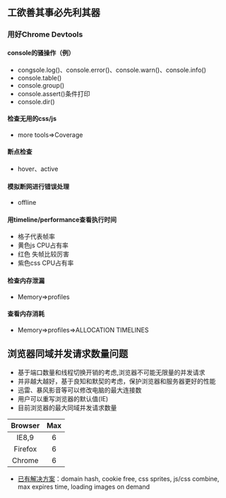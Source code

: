 ## 工欲善其事必先利其器
### 用好Chrome Devtools
#### console的骚操作（例）
* congsole.log()、console.error()、console.warn()、console.info()
* console.table()
* console.group()
* console.assert()条件打印
* console.dir()

#### 检查无用的css/js
* more tools=>Coverage

#### 断点检查
* hover、active

#### 模拟断网进行错误处理
* offline

#### 用timeline/performance查看执行时间
* 格子代表帧率
* 黄色js CPU占有率
* 红色 失帧比较厉害
* 紫色css CPU占有率

#### 检查内存泄漏
* Memory=>profiles

#### 查看内存消耗
* Memory=>profiles=>ALLOCATION TIMELINES

## 浏览器同域并发请求数量问题
* 基于端口数量和线程切换开销的考虑,浏览器不可能无限量的并发请求
* 并非越大越好，基于良知和默契的考虑，保护浏览器和服务器更好的性能
* 迅雷、暴风影音等可以修改电脑的最大连接数
* 用户可以重写浏览器的默认值(IE)
* 目前浏览器的最大同域并发请求数量
	
Browser|Max
:--:|:--:
IE8,9| 6
Firefox|6
Chrome|6

* [已有解决方案](https://www.zhihu.com/question/20474326/answer/15696641)：domain hash, cookie free, css sprites, js/css combine, max expires time, loading images on demand